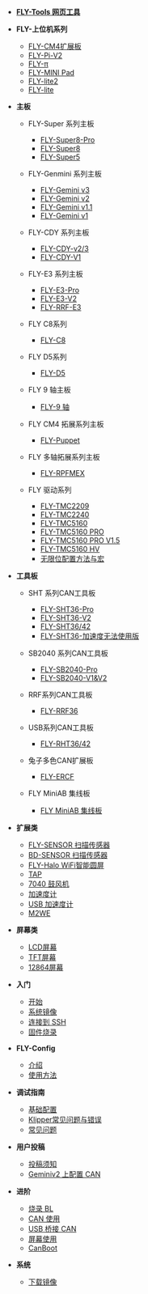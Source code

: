 - [**FLY-Tools 网页工具**](/board/fly_tools/)
- **FLY-上位机系列**
    - [FLY-CM4扩展板](/board/fly_cm4/)
    - [FLY-Pi-V2](/board/fly_pi_v2/)
    - [FLY-π](/board/fly_pi/)
    - [FLY-MINI Pad](/board/fly_mini_pad/)
    - [FLY-lite2](/board/fly_pi_lite2/)
    - [FLY-lite](/board/fly_pi_lite/)
  
- **主板**
  - FLY-Super 系列主板
    - [FLY-Super8-Pro](/board/fly_super8_pro/README.md)
    - [FLY-Super8](/board/fly_super8/README.md)
    - [FLY-Super5](/board/fly_super5/README.md)
  
  - FLY-Genmini 系列主板
    - [FLY-Gemini v3](/board/fly_gemini_v3/README.md)
    - [FLY-Gemini v2](/board/fly_gemini_v2/README.md)
    - [FLY-Gemini v1.1](/board/fly_gemini_v1-1/README.md)
    - [FLY-Gemini v1](/board/fly_gemini_v1/README.md)
  
  - FLY-CDY 系列主板
    - [FLY-CDY-v2/3](/board/fly_cdy_v3/README.md)
    - [FLY-CDY-V1](/board/fly_cdy_v1/README.md)
  
  - FLY-E3 系列主板
    - [FLY-E3-Pro](/board/fly_e3_pro/README.md)
    - [FLY-E3-V2](/board/fly_e3_v2/README.md)
    - [FLY-RRF-E3](/board/fly_e3/README.md)
    
  - FLY C8系列
    - [FLY-C8](/board/fly_C8/README.md)
  
  - FLY D5系列
    - [FLY-D5](/board/fly_d5/README.md)
  
  - FLY 9 轴主板
    - [FLY-9 轴](/board/fly_9/)
  
  - FLY CM4 拓展系列主板
    - [FLY-Puppet](/board/fly_puppet/)
  
  - FLY 多轴拓展系列主板
    - [FLY-RPFMEX](/board/fly_rpfmex/)
  
  - FLY 驱动系列
    - [FLY-TMC2209](/board/fly_tmc/2209.md)
    - [FLY-TMC2240](/board/fly_tmc/2240.md)
    - [FLY-TMC5160](/board/fly_tmc/5160.md)
    - [FLY-TMC5160 PRO](/board/fly_tmc/5160PRO.md)
    - [FLY-TMC5160 PRO V1.5](/board/fly_tmc/5160PRO_1.5.md)
    - [FLY-TMC5160 HV](/board/fly_tmc/5160hv.md)
    - [无限位配置方法与宏](/board/fly_tmc/cfg.md)
- **工具板**
  - SHT 系列CAN工具板
    - [FLY-SHT36-Pro](/board/fly_sht36_pro/README.md)
    - [FLY-SHT36-V2](/board/fly_sht_v2/README.md)
    - [FLY-SHT36/42](/board/fly_sht36_42/README.md)
    - [FLY-SHT36-加速度无法使用版](/board/fly_shtadxl/README.md)
  
  - SB2040 系列CAN工具板
    * [FLY-SB2040-Pro](/board/fly_sb2040_pro/README.md)
    * [FLY-SB2040-V1&V2](/board/fly_sb2040/README.md)
  
  - RRF系列CAN工具板
    * [FLY-RRF36](/board/fly_rrf36/README.md)
  
  - USB系列CAN工具板
    * [FLY-RHT36/42](/board/fly_rht36_42/README.md)
  
  - 兔子多色CAN扩展板
    * [FLY-ERCF](/board/fly_ercf/README.md)
  
  - FLY MiniAB 集线板
    * [FLY MiniAB 集线板](/board/miniab_board/README.md)
- **扩展类**
  - [FLY-SENSOR 扫描传感器](/board/fly_sensor/)
  - [BD-SENSOR 扫描传感器](/board/bd_sensor/)
  - [FLY-Halo WiFi智能圆屏](/board/fly_halo/)
  - [TAP](/advanced/TAP.md)
  - [7040 鼓风机](/advanced/7040.md)
  - [加速度计](/advanced/Accelerometer.md)
  - [USB 加速度计](/advanced/usbadxl.md)
  - [M2WE](/board/fly_m2we/)
- **屏幕类**
  * [LCD屏幕](/advanced/lcd.md)
  * [TFT屏幕](/advanced/tft.md)
  * [12864屏幕](/advanced/12864.md)
- **入门**
  - [开始](README)
  - [系统镜像](/introduction/system.md)
  - [连接到 SSH](/introduction/conntossh.md)
  - [固件烧录](/introduction/firmware.md)
- **FLY-Config**
  - [介绍](/fly_config/README)
  - [使用方法](/fly_config/Instructions.md)
- **调试指南**
  - [基础配置](/guide/configs.md)
  - [Klipper常见问题与错误](/guide/klippererro/problem)
  - [常见问题](/guide/what.md)
- **用户投稿**
  - [投稿须知](/users/README)
  - [Geminiv2 上配置 CAN](/users/geminiv2_can.md)
- **进阶**
  - [烧录 BL](/advanced/flashbl.md)
  - [CAN 使用](/advanced/can.md)
  - [USB 桥接 CAN](/advanced/usb2can.md)
  - [屏幕使用](/advanced/screen.md)
  - [CanBoot](/advanced/canboot.md)
- **系统**
  - [下载镜像](/introduction/downloadimg.md)
